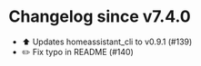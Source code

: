 # Changelog since v7.4.0
- :arrow_up: Updates homeassistant_cli to v0.9.1 (#139) 
- :pencil2: Fix typo in README (#140) 
